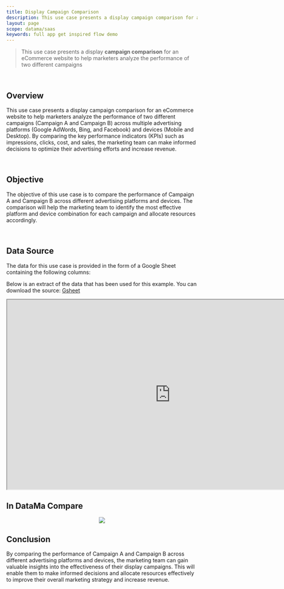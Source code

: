 ```yaml
---
title: Display Campaign Comparison
description: This use case presents a display campaign comparison for an eCommerce website to help marketers analyze the performance of two different campaigns
layout: page
scope: datama/saas
keywords: full app get inspired flow demo 
---
```

> This use case presents a display **campaign comparison** for an eCommerce website to help marketers analyze the performance of two different campaigns

<br>

## Overview

This use case presents a display campaign comparison for an eCommerce website to help marketers analyze the performance of two different campaigns (Campaign A and Campaign B) across multiple advertising platforms (Google AdWords, Bing, and Facebook) and devices (Mobile and Desktop). By comparing the key performance indicators (KPIs) such as impressions, clicks, cost, and sales, the marketing team can make informed decisions to optimize their advertising efforts and increase revenue.

<br>

## Objective

The objective of this use case is to compare the performance of Campaign A and Campaign B across different advertising platforms and devices. The comparison will help the marketing team to identify the most effective platform and device combination for each campaign and allocate resources accordingly.

<br>

## Data Source

The data for this use case is provided in the form of a Google Sheet containing the following columns:



Below is an extract of the data that has been used for this example. You can download the source: [Gsheet](https://docs.google.com/spreadsheets/d/1bNEeqm5CfpPmYPr_t4ff1xcJkSBKoVvwJd4vKB0sDzs/edit#gid=42212778)

<iframe src="https://docs.google.com/spreadsheets/d/e/2PACX-1vTXYphkUS8WX6Wa4GZp5LBisnEOoqdLyp9darrXuIJPqmsnv_f8Tvhq_0sNX7L2uVfIaJjonTP2j8Fm/pubhtml?gid=42212778&amp;single=true&amp;widget=true&amp;headers=false" width="860" height="500"></iframe>

## In DataMa Compare

<center><img src="{{site.url}}/{{site.baseurl}}/core_app/new/interface/homepage/get_inspired/images/Example_DisplayCampaignComparison.jpg "/></center>


## Conclusion 

By comparing the performance of Campaign A and Campaign B across different advertising platforms and devices, the marketing team can gain valuable insights into the effectiveness of their display campaigns. This will enable them to make informed decisions and allocate resources effectively to improve their overall marketing strategy and increase revenue.
